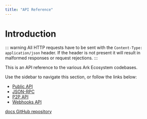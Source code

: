 ```yaml
---
title: "API Reference"
---
```


# Introduction

::: warning
All HTTP requests have to be sent with the `Content-Type: application/json` header. If the header is not present it will result in malformed responses or request rejections.
:::

This is an API reference to the various Ark Ecosystem codebases.

Use the sidebar to navigate this section, or follow the links below:

* [Public API](/api/public/)
* [JSON-RPC](/api/json-rpc/)
* [P2P API](/api/p2p/)
* [Webhooks API](/api/webhooks/)

[docs GitHub repository](https://github.com/ArkEcosystem/docs)